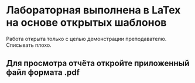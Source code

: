 # Лабораторная выполнена в LaTex на основе открытых шаблонов
Работа открыта только с целью демонстрации преподавателю. Списывать плохо. 

## Для просмотра отчёта откройте приложенный файл формата .pdf
